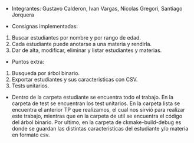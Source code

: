 - Integrantes: Gustavo Calderon, Ivan Vargas, Nicolas Gregori, Santiago Jorquera
  
- Consignas implementadas:
1) Buscar estudiantes por nombre y por rango de edad.
2) Cada estudiante puede anotarse a una materia y rendirla.
3) Dar de alta, modificar, eliminar y listar estudiantes y materias.
   
- Puntos extra:
1) Busqueda por árbol binario.
2) Exportar estudiantes y sus caracteristicas con CSV.
3) Tests unitarios.

- Dentro de la carpeta estudiante se encuentra todo el trabajo. En la carpeta de test se encuentran los test unitarios. En la carpeta lista se encuentra el anterior TP que realizamos, el cual nos sirvió para realizar este trabajo, mientras que en la carpeta de util se encuentra el código del árbol binario. Por ultimo, en la carpeta de ckmake-build-debug es donde se guardan las distintas caracteristicas del estudiante y/o materia en formato csv.
